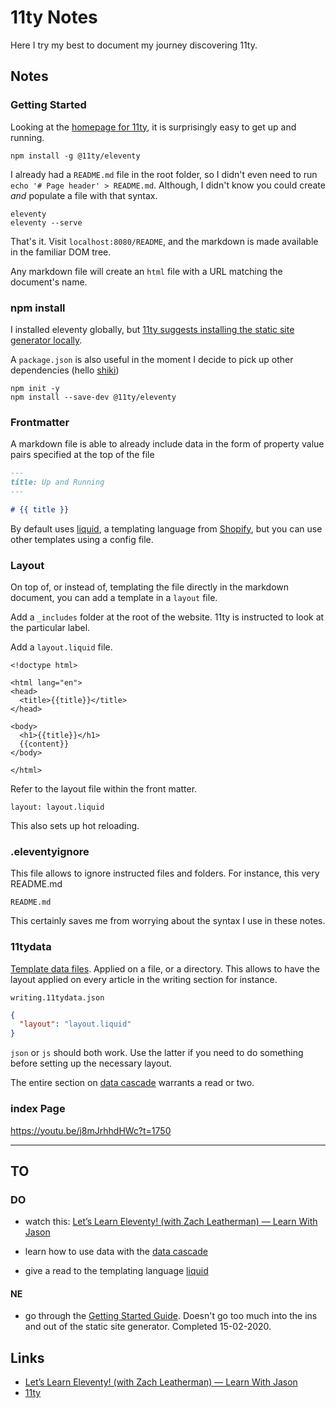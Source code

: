 # 11ty Notes

Here I try my best to document my journey discovering 11ty.

## Notes

### Getting Started

Looking at the [homepage for 11ty](https://www.11ty.dev/), it is surprisingly easy to get up and running.

```code
npm install -g @11ty/eleventy
```

I already had a `README.md` file in the root folder, so I didn't even need to run `echo '# Page header' > README.md`. Although, I didn't know you could create _and_ populate a file with that syntax.

```code
eleventy
eleventy --serve
```

That's it. Visit `localhost:8080/README`, and the markdown is made available in the familiar DOM tree.

Any markdown file will create an `html` file with a URL matching the document's name.

### npm install

I installed eleventy globally, but [11ty suggests installing the static site generator locally](https://www.11ty.dev/docs/getting-started/#create-a-package.json).

A `package.json` is also useful in the moment I decide to pick up other dependencies (hello [shiki](https://github.com/octref/shiki))

```code
npm init -y
npm install --save-dev @11ty/eleventy
```

### Frontmatter

A markdown file is able to already include data in the form of property value pairs specified at the top of the file

```md
---
title: Up and Running
---

# {{ title }}
```

By default uses [liquid](https://shopify.dev/docs/liquid), a templating language from [Shopify](https://www.shopify.com/), but you can use other templates using a config file.

### Layout

On top of, or instead of, templating the file directly in the markdown document, you can add a template in a `layout` file.

Add a `_includes` folder at the root of the website. 11ty is instructed to look at the particular label.

Add a `layout.liquid` file.

```liquid
<!doctype html>

<html lang="en">
<head>
  <title>{{title}}</title>
</head>

<body>
  <h1>{{title}}</h1>
  {{content}}
</body>

</html>
```

Refer to the layout file within the front matter.

```
layout: layout.liquid
```

This also sets up hot reloading.

### .eleventyignore

This file allows to ignore instructed files and folders. For instance, this very README.md

```
README.md
```

This certainly saves me from worrying about the syntax I use in these notes.

### 11tydata

[Template data files](https://www.11ty.dev/docs/data-template-dir/). Applied on a file, or a directory. This allows to have the layout applied on every article in the writing section for instance.

`writing.11tydata.json`

```json
{
  "layout": "layout.liquid"
}
```

`json` or `js` should both work. Use the latter if you need to do something before setting up the necessary layout.

The entire section on [data cascade](https://www.11ty.dev/docs/data-cascade/) warrants a read or two.

### index Page

https://youtu.be/j8mJrhhdHWc?t=1750

---

## TO

### DO

- watch this: [Let’s Learn Eleventy! (with Zach Leatherman) — Learn With Jason](https://youtu.be/j8mJrhhdHWc)

- learn how to use data with the [data cascade](https://www.11ty.dev/docs/data-cascade/)

- give a read to the templating language [liquid](https://shopify.dev/docs/liquid)

#### NE

- go through the [Getting Started Guide](https://www.11ty.dev/docs/getting-started/). Doesn't go too much into the ins and out of the static site generator. Completed 15-02-2020.

## Links

- [Let’s Learn Eleventy! (with Zach Leatherman) — Learn With Jason](https://youtu.be/j8mJrhhdHWc)
- [11ty](https://www.11ty.dev/)
